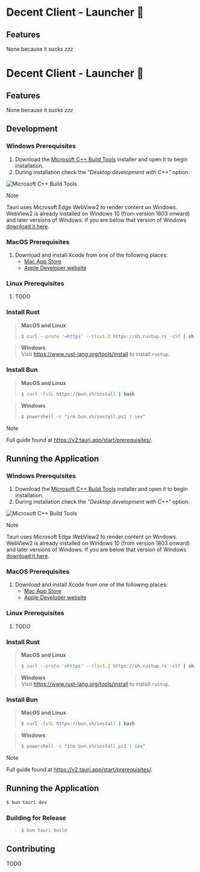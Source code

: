 # Decent Client - Launcher 🚀

## Features

None because it sucks zzz

# Decent Client - Launcher 🚀

## Features

None because it sucks zzz


## Development

### Windows Prerequisites 

1. Download the [Microsoft C++ Build Tools](https://visualstudio.microsoft.com/visual-cpp-build-tools/) installer and open it to begin installation.
2. During installation check the *"Desktop development with C++"* option.

![Microsoft C++ Build Tools](https://v2.tauri.app/_astro/visual-studio-build-tools-installer.BWhlyd8N_Z2amjwc.webp)

> [!NOTE]
> Tauri uses Microsoft Edge WebView2 to render content on Windows. WebView2 is already installed on Windows 10 (from version 1803 onward) and later versions of Windows. If you are below that version of Windows [download it here](https://developer.microsoft.com/en-us/microsoft-edge/webview2/#download-section).


### MacOS Prerequisites 

1. Download and install Xcode from one of the following places:
   - [Mac App Store](https://apps.apple.com/gb/app/xcode/id497799835?mt=12)
   - [Apple Developer website](https://developer.apple.com/xcode/resources/)

### Linux Prerequisites 

1. TODO

### Install Rust
> **MacOS and Linux**
> ```sh
> $ curl --proto '=https' --tlsv1.2 https://sh.rustup.rs -sSf | sh
> ```

> **Windows** \
> Visit https://www.rust-lang.org/tools/install to install `rustup`.


### Install Bun
> **MacOS and Linux**
> ```sh
> $ curl -fsSL https://bun.sh/install | bash
> ```

> **Windows** 
> ```sh
> $ powershell -c "irm bun.sh/install.ps1 | iex"
> ```

> [!NOTE]
> Full guide found at https://v2.tauri.app/start/prerequisites/.

## Running the Application
### Windows Prerequisites 

1. Download the [Microsoft C++ Build Tools](https://visualstudio.microsoft.com/visual-cpp-build-tools/) installer and open it to begin installation.
2. During installation check the *"Desktop development with C++"* option.

![Microsoft C++ Build Tools](https://v2.tauri.app/_astro/visual-studio-build-tools-installer.BWhlyd8N_Z2amjwc.webp)

> [!NOTE]
> Tauri uses Microsoft Edge WebView2 to render content on Windows. WebView2 is already installed on Windows 10 (from version 1803 onward) and later versions of Windows. If you are below that version of Windows [download it here](https://developer.microsoft.com/en-us/microsoft-edge/webview2/#download-section).


### MacOS Prerequisites 

1. Download and install Xcode from one of the following places:
   - [Mac App Store](https://apps.apple.com/gb/app/xcode/id497799835?mt=12)
   - [Apple Developer website](https://developer.apple.com/xcode/resources/)

### Linux Prerequisites 

1. TODO

### Install Rust
> **MacOS and Linux**
> ```sh
> $ curl --proto '=https' --tlsv1.2 https://sh.rustup.rs -sSf | sh
> ```

> **Windows** \
> Visit https://www.rust-lang.org/tools/install to install `rustup`.


### Install Bun
> **MacOS and Linux**
> ```sh
> $ curl -fsSL https://bun.sh/install | bash
> ```

> **Windows** 
> ```sh
> $ powershell -c "irm bun.sh/install.ps1 | iex"
> ```

> [!NOTE]
> Full guide found at https://v2.tauri.app/start/prerequisites/.

## Running the Application
```sh
$ bun tauri dev
```

### Building for Release
> ```sh
> $ bun tauri build
> ```

## Contributing
TODO